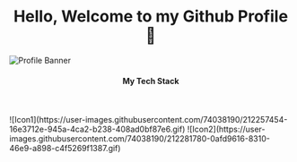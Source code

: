 # <h1 align="center">Hello, Welcome to my Github Profile 👋</h1>
![Profile Banner](https://user-images.githubusercontent.com/74038190/225813708-98b745f2-7d22-48cf-9150-083f1b00d6c9.gif)
<h4 align="center">My Tech Stack</h4>
<br></br>
![Icon1](https://user-images.githubusercontent.com/74038190/212257454-16e3712e-945a-4ca2-b238-408ad0bf87e6.gif) ![Icon2](https://user-images.githubusercontent.com/74038190/212281780-0afd9616-8310-46e9-a898-c4f5269f1387.gif)
